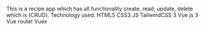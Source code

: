 This is a recipe app which has all functionality create, read, update, delete which is (CRUD).
Technology used:
    HTML5
    CSS3
    JS
    TailwindCSS 3
    Vue js 3
    Vue router
    Vuex